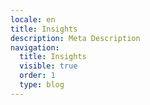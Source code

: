 ```yaml
---
locale: en
title: Insights
description: Meta Description
navigation:
  title: Insights
  visible: true
  order: 1
  type: blog
---
```

